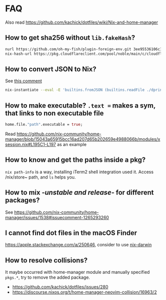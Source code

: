 # FAQ

Also read <https://github.com/kachick/dotfiles/wiki/Nix-and-home-manager>

## How to get sha256 without `lib.fakeHash`?

```bash
nurl https://github.com/oh-my-fish/plugin-foreign-env.git 3ee95536106c11073d6ff466c1681cde31001383
nix-hash-url https://pkg.cloudflareclient.com/pool/noble/main/c/cloudflare-warp/cloudflare-warp_2024.6.497-1_amd64.deb
```

## How to convert JSON to Nix?

See [this comment](https://gist.github.com/Scoder12/0538252ed4b82d65e59115075369d34d?permalink_comment_id=4999658#gistcomment-4999658)

```bash
nix-instantiate --eval -E 'builtins.fromJSON (builtins.readFile ./dprint.json)' | nixfmt
```

## How to make executable? `.text =` makes a sym, that links to non executable file

```nix
home.file."path".executable = true;
```

Read <https://github.com/nix-community/home-manager/blob/15043a65915bcc16ad207d65b202659e4988066b/modules/xsession.nix#L195C1-L197> as an example

## How to know and get the paths inside a pkg?

`nix path-info` is a way, installing iTerm2 shell integration used it. Access /nix/store~ path, and `ls` helps you.

## How to mix _-unstable and release-_ for different packages?

See <https://github.com/nix-community/home-manager/issues/1538#issuecomment-1265293260>

## I cannot find dot files in the macOS Finder

<https://apple.stackexchange.com/a/250646>, consider to use [nix-darwin](https://github.com/LnL7/nix-darwin/blob/16c07487ac9bc59f58b121d13160c67befa3342e/modules/system/defaults/finder.nix#L8-L14)

## How to resolve collisions?

It maybe occurred with home-manager module and manually specified `pkgs.*`, try to remove the added package.

- <https://github.com/kachick/dotfiles/issues/280>
- <https://discourse.nixos.org/t/home-manager-neovim-collision/16963/2>
